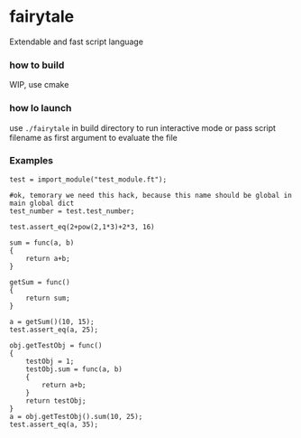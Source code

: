 # fairytale
Extendable and fast script language

### how to build
WIP, use cmake

### how lo launch
use `./fairytale` in build directory to run interactive mode or pass script filename as first argument to evaluate the file

### Examples
```
test = import_module("test_module.ft");

#ok, temorary we need this hack, because this name should be global in main global dict
test_number = test.test_number;

test.assert_eq(2+pow(2,1*3)+2*3, 16)

sum = func(a, b)
{
	return a+b;
}

getSum = func()
{
	return sum;
}

a = getSum()(10, 15);
test.assert_eq(a, 25);

obj.getTestObj = func()
{
	testObj = 1;
	testObj.sum = func(a, b)
	{
		return a+b;
	}
	return testObj;
}
a = obj.getTestObj().sum(10, 25);
test.assert_eq(a, 35);
```

